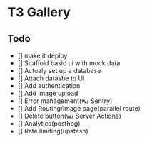 # T3 Gallery

## Todo

- [] make it deploy
- [] Scaffold basic ui with mock data
- [] Actualy set up a database
- [] Attach datasbe to UI
- [] Add authentication
- [] Add image upload
- [] Error management(w/ Sentry)
- [] Add Routing/image page(parallel route)
- [] Delete button(w/ Server Actions)
- [] Analytics(posthog)
- [] Rate limiting(upstash) 




